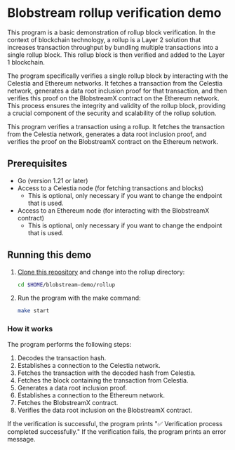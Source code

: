 # Blobstream rollup verification demo

This program is a basic demonstration of rollup block verification.
In the context of blockchain technology, a rollup is a Layer 2 solution
that increases transaction throughput by bundling multiple transactions
into a single rollup block. This rollup block is then verified and
added to the Layer 1 blockchain.

The program specifically verifies a single rollup block by interacting
with the Celestia and Ethereum networks. It fetches a transaction from the Celestia network, generates a data root inclusion proof for that transaction,
and then verifies this proof on the BlobstreamX contract on the Ethereum
network. This process ensures the integrity and validity of the rollup block,
providing a crucial component of the security and scalability of the rollup
solution.

This program verifies a transaction using a rollup. It fetches the transaction
from the Celestia network, generates a data root inclusion proof, and verifies
the proof on the BlobstreamX contract on the Ethereum network.

## Prerequisites

- Go (version 1.21 or later)
- Access to a Celestia node (for fetching transactions and blocks)
  - This is optional, only necessary if you want to change the endpoint
  that is used.
- Access to an Ethereum node (for interacting with the BlobstreamX contract)
  - This is optional, only necessary if you want to change the endpoint 
  that is used.
  
## Running this demo

1. [Clone this repository](../README.md#running-these-demos)
and change into the rollup directory:

    ```bash
    cd $HOME/blobstream-demo/rollup
    ```

2. Run the program with the make command:

    ```bash
    make start
    ```

### How it works

The program performs the following steps:

1. Decodes the transaction hash.
2. Establishes a connection to the Celestia network.
3. Fetches the transaction with the decoded hash from Celestia.
4. Fetches the block containing the transaction from Celestia.
5. Generates a data root inclusion proof.
6. Establishes a connection to the Ethereum network.
7. Fetches the BlobstreamX contract.
8. Verifies the data root inclusion on the BlobstreamX contract.

If the verification is successful, the program prints "✅ Verification process completed successfully." If the verification fails, the program prints an error message.
